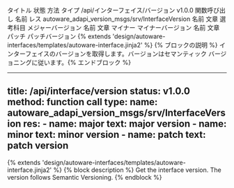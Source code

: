 タイトル	状態	方法	タイプ
/api/インターフェイス/バージョン
v1.0.0
関数呼び出し
名前	レス
autoware_adapi_version_msgs/srv/InterfaceVersion
名前	文章
選考科目
メジャーバージョン
名前	文章
マイナー
マイナーバージョン
名前	文章
パッチ
パッチバージョン
{% extends 'design/autoware-interfaces/templates/autoware-interface.jinja2' %} {% ブロックの説明 %} インターフェイスのバージョンを取得します。バージョンはセマンティック バージョニングに従います。{% エンドブロック %}


---
title: /api/interface/version
status: v1.0.0
method: function call
type:
  name: autoware_adapi_version_msgs/srv/InterfaceVersion
  res:
    - name: major
      text: major version
    - name: minor
      text: minor version
    - name: patch
      text: patch version
---

{% extends 'design/autoware-interfaces/templates/autoware-interface.jinja2' %}
{% block description %}
Get the interface version. The version follows Semantic Versioning.
{% endblock %}
